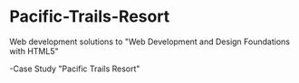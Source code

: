 # Pacific-Trails-Resort

Web development solutions to "Web Development and Design Foundations with HTML5" 

-Case Study "Pacific Trails Resort"

